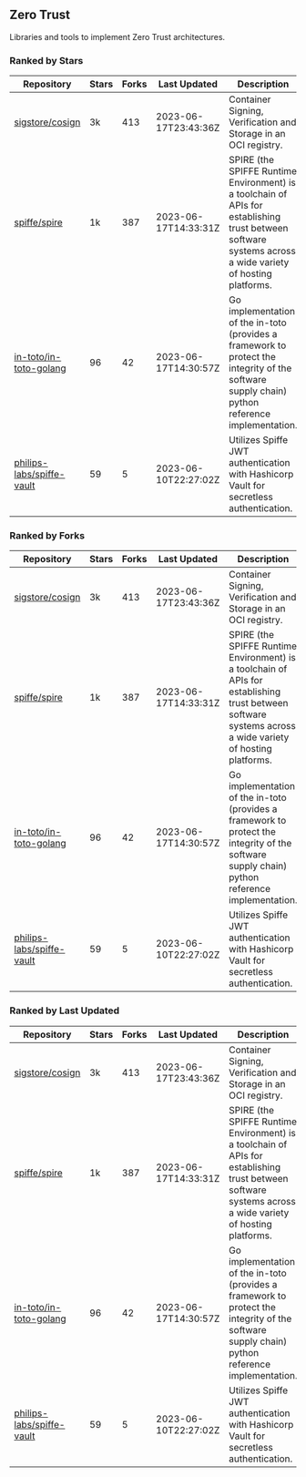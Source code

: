 ## Zero Trust

Libraries and tools to implement Zero Trust architectures.

### Ranked by Stars

| Repository | Stars | Forks | Last Updated | Description | 
|------------|-------|-------|--------------|-------------|
| [sigstore/cosign](https://github.com/sigstore/cosign) | 3k | 413 | 2023-06-17T23:43:36Z |  Container Signing, Verification and Storage in an OCI registry. |
| [spiffe/spire](https://github.com/spiffe/spire) | 1k | 387 | 2023-06-17T14:33:31Z |  SPIRE (the SPIFFE Runtime Environment) is a toolchain of APIs for establishing trust between software systems across a wide variety of hosting platforms. |
| [in-toto/in-toto-golang](https://github.com/in-toto/in-toto-golang) | 96 | 42 | 2023-06-17T14:30:57Z |  Go implementation of the in-toto (provides a framework to protect the integrity of the software supply chain) python reference implementation. |
| [philips-labs/spiffe-vault](https://github.com/philips-labs/spiffe-vault) | 59 | 5 | 2023-06-10T22:27:02Z |  Utilizes Spiffe JWT authentication with Hashicorp Vault for secretless authentication. |

### Ranked by Forks

| Repository | Stars | Forks | Last Updated | Description | 
|------------|-------|-------|--------------|-------------|
| [sigstore/cosign](https://github.com/sigstore/cosign) | 3k | 413 | 2023-06-17T23:43:36Z |  Container Signing, Verification and Storage in an OCI registry. |
| [spiffe/spire](https://github.com/spiffe/spire) | 1k | 387 | 2023-06-17T14:33:31Z |  SPIRE (the SPIFFE Runtime Environment) is a toolchain of APIs for establishing trust between software systems across a wide variety of hosting platforms. |
| [in-toto/in-toto-golang](https://github.com/in-toto/in-toto-golang) | 96 | 42 | 2023-06-17T14:30:57Z |  Go implementation of the in-toto (provides a framework to protect the integrity of the software supply chain) python reference implementation. |
| [philips-labs/spiffe-vault](https://github.com/philips-labs/spiffe-vault) | 59 | 5 | 2023-06-10T22:27:02Z |  Utilizes Spiffe JWT authentication with Hashicorp Vault for secretless authentication. |

### Ranked by Last Updated

| Repository | Stars | Forks | Last Updated | Description | 
|------------|-------|-------|--------------|-------------|
| [sigstore/cosign](https://github.com/sigstore/cosign) | 3k | 413 | 2023-06-17T23:43:36Z |  Container Signing, Verification and Storage in an OCI registry. |
| [spiffe/spire](https://github.com/spiffe/spire) | 1k | 387 | 2023-06-17T14:33:31Z |  SPIRE (the SPIFFE Runtime Environment) is a toolchain of APIs for establishing trust between software systems across a wide variety of hosting platforms. |
| [in-toto/in-toto-golang](https://github.com/in-toto/in-toto-golang) | 96 | 42 | 2023-06-17T14:30:57Z |  Go implementation of the in-toto (provides a framework to protect the integrity of the software supply chain) python reference implementation. |
| [philips-labs/spiffe-vault](https://github.com/philips-labs/spiffe-vault) | 59 | 5 | 2023-06-10T22:27:02Z |  Utilizes Spiffe JWT authentication with Hashicorp Vault for secretless authentication. |

